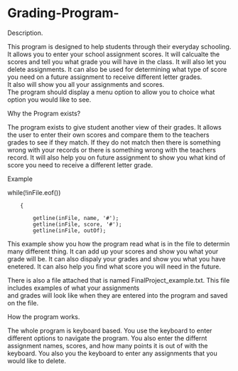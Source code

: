 # Grading-Program-

Description. 

This program is designed to help students through their everyday schooling.  
It allows you to enter your school assignment scores. 
It will calcualte the scores and tell you what grade you will have in the class. 
It will also let you delete assignments.
It can also be used for determining what type of score you need on a future assignment to receive different letter grades.  
It also will show you all your assignments and scores.  
The program should display a menu option to allow you to choice what option you would like to see. 

Why the Program exists?

The program exists to give student another view of their grades.  It allows the user to enter their own scores and compare
them to the teachers grades to see if they match.  If they do not match then there is something wrong with your records or 
there is something wrong with the teachers record.  It will also help you on future assignment to show you what kind of score
you need to receive a different letter grade. 

Example

while(!inFile.eof())

		{
		
			getline(inFile, name, '#');
			getline(inFile, score, '#');
			getline(inFile, outOf);
			
      
This example show you how the program read what is in the file to determin many different thing.  It can add up your scores and 
show you what your grade will be.  It can also dispaly your grades and show you what you have enetered.  It can also help you 
find what score you will need in the future.

There is also a file attached that is named FinalProject_example.txt.  This file includes examples of what your assignments  
and grades will look like when they are entered into the program and saved on the file.  

How the program works. 

The whole program is keyboard based.  You use the keyboard to enter different options to navigate the program.  You also enter 
the differnt assignment names, scores, and how many points it is out of with the keyboard.  You also you the keyboard to enter 
any assignments that you would like to delete.  
